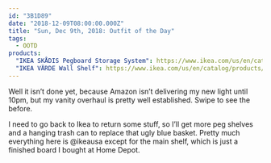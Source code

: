 ```yaml
---
id: "3B1D89"
date: "2018-12-09T08:00:00.000Z"
title: "Sun, Dec 9th, 2018: Outfit of the Day"
tags:
  - OOTD
products:
  "IKEA SKÅDIS Pegboard Storage System": https://www.ikea.com/us/en/catalog/categories/departments/small_storage/37900/
  "IKEA VÄRDE Wall Shelf": https://www.ikea.com/us/en/catalog/products/10241339/
---
```

Well it isn’t done yet, because Amazon isn’t delivering my new light until 10pm, but my vanity overhaul is pretty well established. Swipe to see the before.

I need to go back to Ikea to return some stuff, so I’ll get more peg shelves and a hanging trash can to replace that ugly blue basket. Pretty much everything here is @ikeausa except for the main shelf, which is just a finished board I bought at Home Depot.

